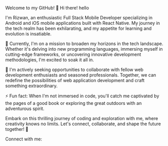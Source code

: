 Welcome to my GitHub! 👋
Hi there! hello

I'm Rizwan, an enthusiastic Full Stack Mobile Developer specializing in Android and iOS mobile applications built with React Native. My journey in the tech realm has been exhilarating, and my appetite for learning and evolution is insatiable.

🌱 Currently, I'm on a mission to broaden my horizons in the tech landscape. Whether it's delving into new programming languages, immersing myself in cutting-edge frameworks, or uncovering innovative development methodologies, I'm excited to soak it all in.

👯 I'm actively seeking opportunities to collaborate with fellow web development enthusiasts and seasoned professionals. Together, we can redefine the possibilities of web application development and craft something extraordinary.

⚡ Fun fact: When I'm not immersed in code, you'll catch me captivated by the pages of a good book or exploring the great outdoors with an adventurous spirit.

Embark on this thrilling journey of coding and exploration with me, where creativity knows no limits. Let's connect, collaborate, and shape the future together! 🚀

Connect with me:
